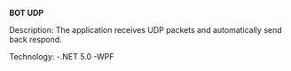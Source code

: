 **BOT UDP**

Description:
The application receives UDP packets and automatically send back respond.

Technology:
-.NET 5.0
-WPF